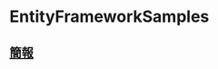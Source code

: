 # EntityFrameworkSamples

## [簡報](https://docs.google.com/presentation/d/17zWMpLtd7aTg2RMo3ZX6m8uWJaMpz28ZnsAq0IRQV1w/edit?usp=sharing)
